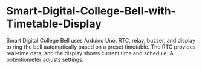 # Smart-Digital-College-Bell-with-Timetable-Display
Smart Digital College Bell uses Arduino Uno, RTC, relay, buzzer, and display to ring the bell automatically based on a preset timetable. The RTC provides real-time data, and the display shows current time and schedule. A potentiometer adjusts settings.
